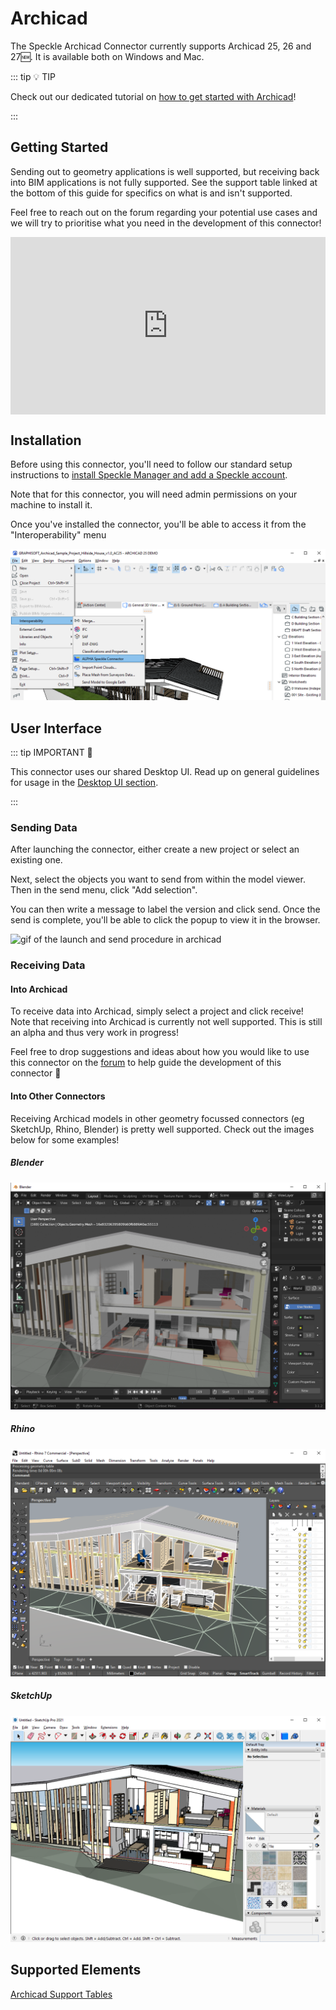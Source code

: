 # Archicad

The Speckle Archicad Connector currently supports Archicad 25, 26 and 27🆕. It is available both on Windows and Mac.

::: tip 💡 TIP

Check out our dedicated tutorial on [how to get started with Archicad](https://speckle.systems/tutorials/getting-started-with-speckle-for-archicad/)!

:::

## Getting Started

Sending out to geometry applications is well supported, but receiving back into BIM applications is not fully supported. See the support table linked at the bottom of this guide for specifics on what is and isn't supported.

Feel free to reach out on the forum regarding your potential use cases and we will try to prioritise what you need in the development of this connector!

<div style="position: relative;padding-bottom: 56.25%;"><iframe width="100%" height="100%" style="position: absolute;" src="https://www.youtube.com/embed/TNJIQHd3vuk" title="Archicad Teaser Video" frameborder="0" allow="accelerometer; autoplay; clipboard-write; encrypted-media; gyroscope; picture-in-picture" allowfullscreen></iframe></div>

## Installation

Before using this connector, you'll need to follow our standard setup instructions to [install Speckle Manager and add a Speckle account](/user/manager).

Note that for this connector, you will need admin permissions on your machine to install it.

Once you've installed the connector, you'll be able to access it from the "Interoperability" menu

![screenshot of speckle connector launch in archicad](./img-archicad/archicad-launch.png)

## User Interface

::: tip IMPORTANT 🙌

This connector uses our shared Desktop UI. Read up on general guidelines for usage in the [Desktop UI section](/user/ui).

:::

### Sending Data

After launching the connector, either create a new project or select an existing one.

Next, select the objects you want to send from within the model viewer. Then in the send menu, click "Add selection".

You can then write a message to label the version and click send. Once the send is complete, you'll be able to click the popup to view it in the browser.

![gif of the launch and send procedure in archicad](./img-archicad/archicad-send-process.gif)

### Receiving Data

#### Into Archicad

To receive data into Archicad, simply select a project and click receive! Note that receiving into Archicad is currently not well supported. This is still an alpha and thus very work in progress!

Feel free to drop suggestions and ideas about how you would like to use this connector on the [forum](https://speckle.community/) to help guide the development of this connector 🚀

#### Into Other Connectors

Receiving Archicad models in other geometry focussed connectors (eg SketchUp, Rhino, Blender) is pretty well supported. Check out the images below for some examples!

##### Blender

![archicad to blender](./img-archicad/archicad-to-blender.png)

##### Rhino

![archicad to rhino](./img-archicad/archicad-to-rhino.png)

##### SketchUp

![archicad to sketchup](./img-archicad/archicad-to-sketchup.png)

## Supported Elements

[Archicad Support Tables](/user/support-tables.html#archicad)
